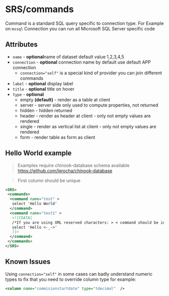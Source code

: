 # SRS/commands

Command is a standard SQL query specific to connection type.
For Example on `mssql` Connection you can run all Microsoft SQL Server specific code

## Attributes


- `name` - **optional**name of dataset default value 1,2,3,4,5
- `connection` - **optional** connection name by default use default APP connection
  - `connection="self"`  is a special kind of provider you can join different commands
- `label` - **optional** display label
- `title` - **optional** title on hover
- `type` - **optional**
  - empty  **(default)**  - render as a table at client
  - server - server side only used to compute properties, not returned
  - hidden - hidden returned
  - header - render  as header at client - only not empty values are rendered
  - single - render as vertical  list at client - only not empty values are rendered
  - form - render table as form as client

## Hello World example

> Examples require chinook-database schema available https://github.com/lerocha/chinook-database

> First column should be unique

~~~ xml
<SRS>
 <commands>
  <command name="test" >
   select 'Hello World'
  </command>
  <command name="test1" >
   <![CDATA[
   /*If you are using XML reserved characters: > < command should be in CDATA block*/
   select 'Hello <-_->'
   ]]>
  </command>
 </commands>
</SRS>
~~~

## Known Issues

Using `connection="self"` in some cases can badly understand numeric types to fix that you need to override column type for example:

``` xml
<column name="commisionstartdate" type="tdecimal"  />
```
